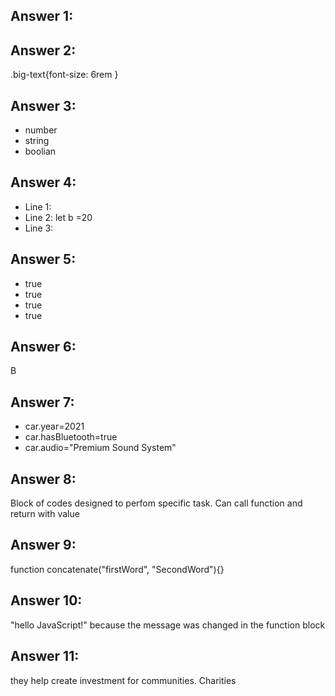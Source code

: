 ## Answer 1:
<div class="header" id="firstFlex"> </div>

## Answer 2:
.big-text{font-size: 6rem }
## Answer 3:
* number
* string
* boolian
## Answer 4:
- Line 1:
- Line 2: let b =20
- Line 3:
## Answer 5:
* true
* true
* true
* true
## Answer 6:
B
## Answer 7:
* car.year=2021
* car.hasBluetooth=true
* car.audio="Premium Sound System"
## Answer 8:
Block of codes designed to perfom specific task.
Can call function and return with value
## Answer 9:
function concatenate("firstWord", "SecondWord"){}
## Answer 10:
"hello JavaScript!"
because the message was changed in the function block
## Answer 11:
they help create investment for communities. Charities